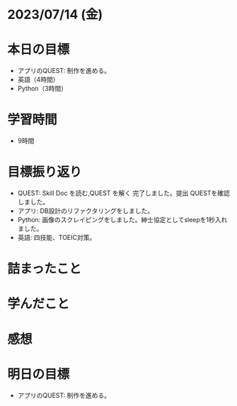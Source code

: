 # 2023/07/14 (金)

# 本日の目標

- アプリのQUEST: 制作を進める。
- 英語（4時間）
- Python（3時間）

# 学習時間
- 9時間

# 目標振り返り

- QUEST: Skill Doc を読む,QUEST を解く 完了しました。提出 QUESTを確認しました。
- アプリ: DB設計のリファクタリングをしました。
- Python: 画像のスクレイピングをしました。紳士協定としてsleepを1秒入れました。
- 英語: 四技能、TOEIC対策。

# 詰まったこと

# 学んだこと

# 感想

# 明日の目標

- アプリのQUEST: 制作を進める。
